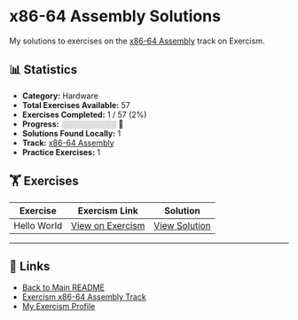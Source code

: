 # x86-64 Assembly Solutions

My solutions to exercises on the [x86-64 Assembly](https://exercism.org/tracks/x86-64-assembly) track on Exercism.

## 📊 Statistics

- **Category:** Hardware
- **Total Exercises Available:** 57
- **Exercises Completed:** 1 / 57 (2%)
- **Progress:** ░░░░░░░░░░ 🔴
- **Solutions Found Locally:** 1
- **Track:** [x86-64 Assembly](https://exercism.org/tracks/x86-64-assembly)
- **Practice Exercises:** 1

## 🏋️ Exercises

| Exercise | Exercism Link | Solution |
|----------|---------------|----------|
| Hello World | [View on Exercism](https://exercism.org/tracks/x86-64-assembly/exercises/hello-world) | [View Solution](hello-world/README.md) |

---

## 🔗 Links

- [Back to Main README](../README.md)
- [Exercism x86-64 Assembly Track](https://exercism.org/tracks/x86-64-assembly)
- [My Exercism Profile](https://exercism.org/profiles/princemuel)
